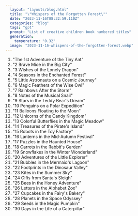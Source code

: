 ```yaml
---
  layout: "layouts/blog.html"
  title: "\"Whispers of the Forgotten Forest\""
  date: "2023-11-16T08:32:59.110Z"
  categories: "blog"
  tags: "gpt"
  prompt: "List of creative children book numbered titles"
  generation: 
    temperature: "0.32"
  image: "2023-11-16-whispers-of-the-forgotten-forest.webp"
---
```

1. "The 1st Adventure of the Tiny Ant"
2. "2 Brave Mice in the Big City"
3. "3 Wishes of the Lonely Dragon"
4. "4 Seasons in the Enchanted Forest"
5. "5 Little Astronauts on a Cosmic Journey"
6. "6 Magic Feathers of the Wise Owl"
7. "7 Rainbows After the Storm"
8. "8 Notes of the Musical Snail"
9. "9 Stars in the Teddy Bear's Dream"
10. "10 Penguins on a Polar Expedition"
11. "11 Balloons Floating to the Moon"
12. "12 Unicorns of the Candy Kingdom"
13. "13 Colorful Butterflies in the Magic Meadow"
14. "14 Treasures of the Pirate's Island"
15. "15 Robots in the Toy Factory"
16. "16 Lanterns in the Mid-Autumn Festival"
17. "17 Puzzles in the Haunted House"
18. "18 Carrots in the Rabbit's Garden"
19. "19 Snowflakes in the Winter Wonderland"
20. "20 Adventures of the Little Explorer"
21. "21 Bubbles in the Mermaid's Lagoon"
22. "22 Footprints in the Dinosaur Valley"
23. "23 Kites in the Summer Sky"
24. "24 Gifts from Santa's Sleigh"
25. "25 Bees in the Honey Adventure"
26. "26 Letters in the Alphabet Zoo"
27. "27 Cupcakes in the Fairy's Bakery"
28. "28 Planets in the Space Odyssey"
29. "29 Seeds in the Magic Pumpkin"
30. "30 Days in the Life of a Caterpillar"
